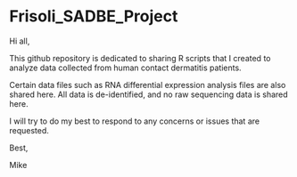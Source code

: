 # Frisoli_SADBE_Project

Hi all,

This github repository is dedicated to sharing R scripts that I created to analyze data collected from human contact dermatitis patients.  

Certain data files such as RNA differential expression analysis files are also shared here. All data is de-identified, and no raw sequencing data is shared here.


I will try to do my best to respond to any concerns or issues that are requested.


Best,

Mike

